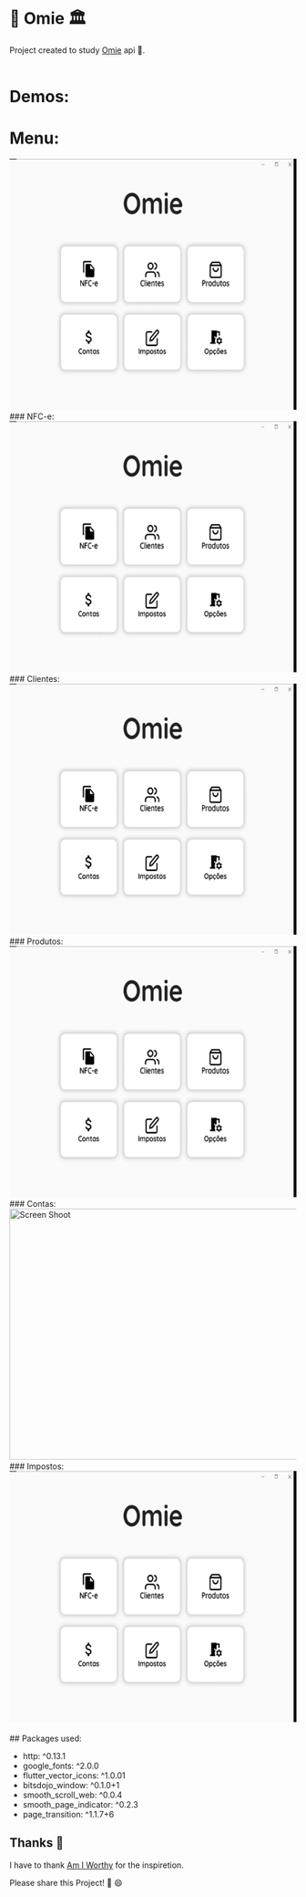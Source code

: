 # 💼 Omie 🏛

Project created to study [Omie](http://omie.com/) api 🎒.
<br/><br/>

# Demos:

# Menu:
<img src="https://raw.githubusercontent.com/Mosarto/omie/main/demo/menu.gif" width="623" height="440" title="Screen Shoot">
<br/>
### NFC-e:
<img src="https://raw.githubusercontent.com/Mosarto/omie/main/demo/nfce.gif" width="623" height="440" title="Screen Shoot">
<br/>
### Clientes:
<img src="https://raw.githubusercontent.com/Mosarto/omie/main/demo/Cliente.gif" width="623" height="440" title="Screen Shoot">
<br/>
### Produtos: 
<img src="https://raw.githubusercontent.com/Mosarto/omie/main/demo/produtos.gif" width="623" height="440" title="Screen Shoot">
<br/>
### Contas:
<img src="https://raw.githubusercontent.com/Mosarto/omie/main/demo/contas.gif" width="623" height="440" title="Screen Shoot">
<br/>
### Impostos:
<img src="https://raw.githubusercontent.com/Mosarto/omie/main/demo/impostos.gif" width="623" height="440" title="Screen Shoot">
<br/>
<br/>
## Packages used:

- http: ^0.13.1
- google_fonts: ^2.0.0
- flutter_vector_icons: ^1.0.01
- bitsdojo_window: ^0.1.0+1
- smooth_scroll_web: ^0.0.4
- smooth_page_indicator: ^0.2.3
- page_transition: ^1.1.7+6


## Thanks 👏

I have to thank [Am I Worthy](https://www.youtube.com/channel/UCXGfNWkgQ7KThxoiESymb5w) for the inspiretion. 

Please share this Project! 🤝 😄
